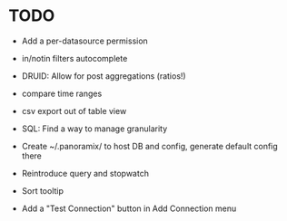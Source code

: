 # TODO
* Add a per-datasource permission

* in/notin filters autocomplete
* DRUID: Allow for post aggregations (ratios!)
* compare time ranges
* csv export out of table view
* SQL: Find a way to manage granularity
* Create ~/.panoramix/ to host DB and config, generate default config there
* Reintroduce query and stopwatch
* Sort tooltip
* Add a "Test Connection" button in Add Connection menu
